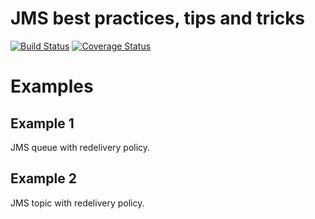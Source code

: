 # JMS best practices, tips and tricks

[![Build Status](https://travis-ci.org/mkuthan/example-jms.png)](https://travis-ci.org/mkuthan/example-jms) [![Coverage Status](https://coveralls.io/repos/mkuthan/example-jms/badge.png)](https://coveralls.io/r/mkuthan/example-jms)

Examples
========

Example 1
---------

JMS queue with redelivery policy.

Example 2
---------

JMS topic with redelivery policy.
